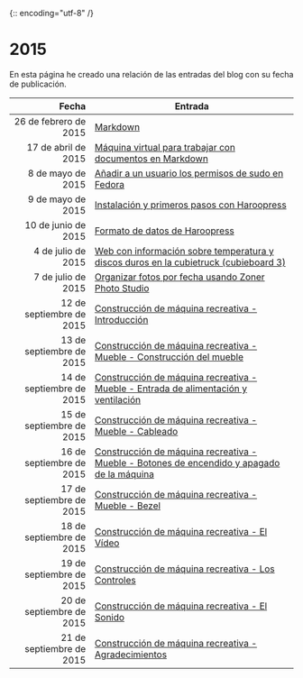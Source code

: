 {:: encoding="utf-8" /}
# 2015

En esta página he creado una relación de las entradas del blog con su fecha de publicación.

| Fecha  | Entrada |
| --: | -- |
| 26 de febrero de 2015 | [Markdown](#2015_01) |
| 17 de abril de 2015 | [Máquina virtual para trabajar con documentos en Markdown](#2015_02) |
| 8 de mayo de 2015 | [Añadir a un usuario los permisos de sudo en Fedora](#2015_03) |
| 9 de mayo de 2015 | [Instalación y primeros pasos con Haroopress](#2015_04) |
| 10 de junio de 2015 | [Formato de datos de Haroopress](#2015_05) |
| 4 de julio de 2015 | [Web con información sobre temperatura y discos duros en la cubietruck (cubieboard 3)](#2015_06) |
| 7 de julio de 2015 | [Organizar fotos por fecha usando Zoner Photo Studio](#2015_07) |
| 12 de septiembre de 2015 | [Construcción de máquina recreativa - Introducción](#2015_08) |
| 13 de septiembre de 2015 | [Construcción de máquina recreativa - Mueble - Construcción del mueble](#2015_09) |
| 14 de septiembre de 2015 | [Construcción de máquina recreativa - Mueble - Entrada de alimentación y ventilación](#2015_10) |
| 15 de septiembre de 2015 | [Construcción de máquina recreativa - Mueble - Cableado](#2015_11) |
| 16 de septiembre de 2015 | [Construcción de máquina recreativa - Mueble - Botones de encendido y apagado de la máquina](#2015_12) |
| 17 de septiembre de 2015 | [Construcción de máquina recreativa - Mueble - Bezel](#2015_13) |
| 18 de septiembre de 2015 | [Construcción de máquina recreativa - El Vídeo](#2015_14) |
| 19 de septiembre de 2015 | [Construcción de máquina recreativa - Los Controles](#2015_15) |
| 20 de septiembre de 2015 | [Construcción de máquina recreativa - El Sonido](#2015_16) |
| 21 de septiembre de 2015 | [Construcción de máquina recreativa - Agradecimientos](#2015_17) |

